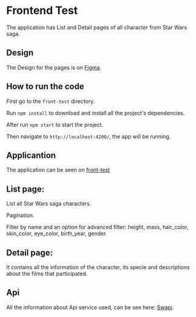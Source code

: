 # Frontend Test

The application has List and Detail pages of all character from Star Wars saga.

## Design

The Design for the pages is on [Figma](https://www.figma.com/file/fX8KTjBLoW2CV61iierX8S/nuveo-frontend-test?node-id=0%3A1).

## How to run the code

First go to the `front-test` directory.

Run `npm install` to download and install all the project's dependencies.

After run `npm start` to start the project.

Then navigate to `http://localhost:4200/`, the app will be running.

## Applicantion

The application can be seen on [front-test](https://ariannmichael.github.io/frontend-test/)

## List page:

List all Star Wars saga characters.

Pagination.

Filter by name and an option for advanced filter: height, mass, hair_color, skin_color, eye_color, birth_year, gender.

## Detail page:

It contains all the information of the character, its specie and descriptions about the films that participated.

## Api

All the information about Api service used, can be see here: [Swapi](https://swapi.co/documentation#people).
